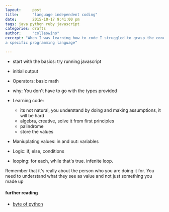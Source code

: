```yaml
---
layout:     post
title:      "language independent coding"
date:       2015-10-17 9:41:00 pm
tags: java python ruby javascript
categories: drafts
author:     "colleowino"
excerpt: "When I was learning how to code I struggled to grasp the concepts but I feel that now I can better explain how code works independent of
a specific programming language"

---
```

- start with the basics: try running javascript 
- initial output
- Operators: basic math
- why: You don't have to go with the types provided 
- Learning code:
	- its not natural, you understand by doing and making assumptions, it will be hard
	- algebra, creative, solve it from first principles 
	- palindrome
	- store the values

- Maniuplating values: in and out: variables
- Logic: if, else, conditions
- looping: for each, while that's true. infenite loop.

Remember that it's really about the person who you are doing it for.
You need to understand what they see as value and not just something you made up
#### further reading 
- [byte of python](http://www.swaroopch.com/notes/python/)

